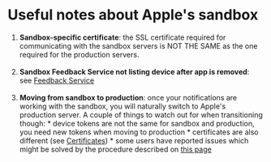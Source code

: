 # Useful notes about Apple's sandbox #

  1. **Sandbox-specific certificate**: the SSL certificate required for communicating with the sandbox servers is NOT THE SAME as the one required for the production servers.<br /><br />
  1. **Sandbox Feedback Service not listing device after app is removed**:  see [Feedback Service](FeedbackService.md)<br /><br />
  1. **Moving from sandbox to production**: once your notifications are working with the sandbox, you will naturally switch to Apple's production server.  A couple of things to watch out for when transitioning though:
    * device tokens are not the same for sandbox and production, you need new tokens when moving to production
    * certificates are also different (see [Certificates](http://developer.apple.com/library/ios/#documentation/NetworkingInternet/Conceptual/RemoteNotificationsPG/ProvisioningDevelopment/ProvisioningDevelopment.html))
    * some users have reported issues which might be solved by the procedure described on [this page](http://www.techjini.com/blog/how-we-fixed-production-push-notifications-not-working-while-sandbox-works/)